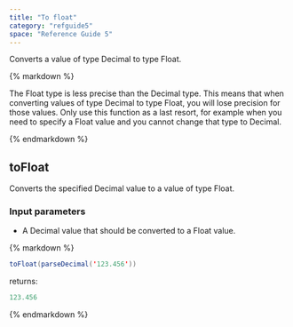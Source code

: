```yaml
---
title: "To float"
category: "refguide5"
space: "Reference Guide 5"
---
```



Converts a value of type Decimal to type Float.

<div class="alert alert-warning">{% markdown %}

The Float type is less precise than the Decimal type. This means that when converting values of type Decimal to type Float, you will lose precision for those values. Only use this function as a last resort, for example when you need to specify a Float value and you cannot change that type to Decimal.

{% endmarkdown %}</div>

## toFloat

Converts the specified Decimal value to a value of type Float.

### Input parameters

*   A Decimal value that should be converted to a Float value.

<div class="alert alert-info">{% markdown %}

```java
toFloat(parseDecimal('123.456'))

```

returns:

```java
123.456
```

{% endmarkdown %}</div>